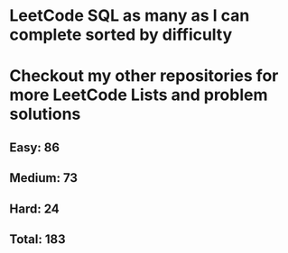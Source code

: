 <h1>LeetCode SQL as many as I can complete sorted by difficulty</h1>
<h1> Checkout my other repositories for more LeetCode Lists and problem solutions</h1>

<h2>Easy: 86</h2>
<h2>Medium: 73</h2>
<h2>Hard: 24</h2>
<h2>Total: 183</h2>

